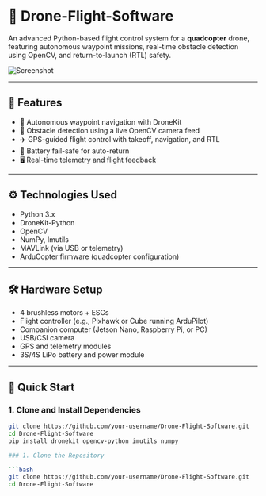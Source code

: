 # 🚁 Drone-Flight-Software

An advanced Python-based flight control system for a **quadcopter** drone, featuring autonomous waypoint missions, real-time obstacle detection using OpenCV, and return-to-launch (RTL) safety.

![Screenshot](https://github.com/user-attachments/assets/e95a005d-7436-408c-9ace-ba0e39b719bf)

---

## 📌 Features

- 🧭 Autonomous waypoint navigation with DroneKit
- 🚫 Obstacle detection using a live OpenCV camera feed
- ✈️ GPS-guided flight control with takeoff, navigation, and RTL
- 🔋 Battery fail-safe for auto-return
- 🖥️ Real-time telemetry and flight feedback

---

## ⚙️ Technologies Used

- Python 3.x
- DroneKit-Python
- OpenCV
- NumPy, Imutils
- MAVLink (via USB or telemetry)
- ArduCopter firmware (quadcopter configuration)

---

## 🛠️ Hardware Setup

- 4 brushless motors + ESCs
- Flight controller (e.g., Pixhawk or Cube running ArduPilot)
- Companion computer (Jetson Nano, Raspberry Pi, or PC)
- USB/CSI camera
- GPS and telemetry modules
- 3S/4S LiPo battery and power module

---

## 🚀 Quick Start

### 1. Clone and Install Dependencies

```bash
git clone https://github.com/your-username/Drone-Flight-Software.git
cd Drone-Flight-Software
pip install dronekit opencv-python imutils numpy

### 1. Clone the Repository

```bash
git clone https://github.com/your-username/Drone-Flight-Software.git
cd Drone-Flight-Software

